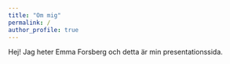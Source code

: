 ```yaml
---
title: "Om mig"
permalink: /
author_profile: true
---
```


Hej! Jag heter Emma Forsberg och detta är min presentationssida.
